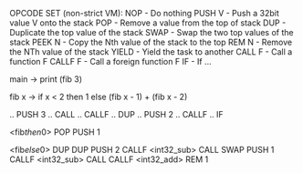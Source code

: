 OPCODE SET (non-strict VM):
NOP       - Do nothing
PUSH V    - Push a 32bit value V onto the stack
POP       - Remove a value from the top of stack
DUP       - Duplicate the top value of the stack
SWAP      - Swap the two top values of the stack
PEEK N    - Copy the Nth value of the stack to the top
REM N     - Remove the NTh value of the stack
YIELD     - Yield the task to another
CALL F    - Call a function F
CALLF F   - Call a foreign function F
IF        - If ...

main ->
  print (fib 3)

fib x ->
  if x < 2
  then 1
  else (fib x - 1) + (fib x - 2)

<main>
..  PUSH 3
..  CALL <fib>
..  CALLF <print>

<fib>
..  DUP
..  PUSH 2
..  CALLF <int32_less_than>
..  IF <fib$then$0> <fib$else$0>

<fib$then$0>
    POP
    PUSH 1

<fib$else$0>
    DUP
    DUP
    PUSH 2
    CALLF <int32_sub>
    CALL <fib>
    SWAP
    PUSH 1
    CALLF <int32_sub>
    CALL <fib>
    CALLF <int32_add>
    REM 1
